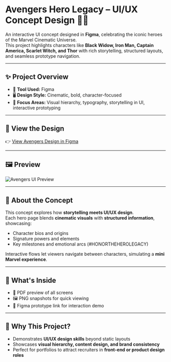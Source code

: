 # Avengers Hero Legacy – UI/UX Concept Design 🦸‍♂️

An interactive UI concept designed in **Figma**, celebrating the iconic heroes of the Marvel Cinematic Universe.  
This project highlights characters like **Black Widow, Iron Man, Captain America, Scarlet Witch, and Thor** with rich storytelling, structured layouts, and seamless prototype navigation.

---

## ✨ Project Overview

- 🎨 **Tool Used:** Figma  
- 🖥 **Design Style:** Cinematic, bold, character-focused  
- 🌟 **Focus Areas:** Visual hierarchy, typography, storytelling in UI, interactive prototyping  

---

## 🔗 View the Design

👉 [View Avengers Design in Figma](https://www.figma.com/design/1xukRAoWb8uzsYIZnINbIj/AVENGERS?node-id=0-1&t=wFkmPuE18ZLEq4gX-1)

---

## 🖼️ Preview

![Avengers UI Preview](./AVENGERS.png)

---

## 📌 About the Concept

This concept explores how **storytelling meets UI/UX design**.  
Each hero page blends **cinematic visuals** with **structured information**, showcasing:  
- Character bios and origins  
- Signature powers and elements  
- Key milestones and emotional arcs (#HONORTHEHEROLEGACY)  

Interactive flows let viewers navigate between characters, simulating a **mini Marvel experience**.

---

## 📁 What's Inside

- 🧾 PDF preview of all screens  
- 🖼 PNG snapshots for quick viewing  
- 🔗 Figma prototype link for interaction demo  

---

## 🚀 Why This Project?

- Demonstrates **UI/UX design skills** beyond static layouts  
- Showcases **visual hierarchy, content design, and brand consistency**  
- Perfect for portfolios to attract recruiters in **front-end or product design roles**

